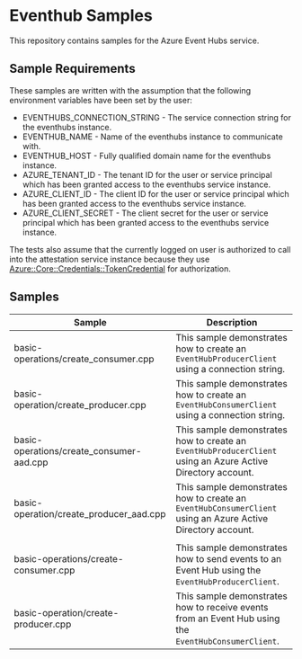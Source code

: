 # Eventhub Samples

This repository contains samples for the Azure Event Hubs service.

## Sample Requirements

These samples are written with the assumption that the following environment
variables have been set by the user:

* EVENTHUBS_CONNECTION_STRING - The service connection string for the eventhubs instance.
* EVENTHUB_NAME - Name of the eventhubs instance to communicate with.
* EVENTHUB_HOST - Fully qualified domain name for the eventhubs instance.
* AZURE_TENANT_ID - The tenant ID for the user or service principal which has
been granted access to the eventhubs service instance.
* AZURE_CLIENT_ID - The client ID for the user or service principal which has been 
granted access to the eventhubs service instance.
* AZURE_CLIENT_SECRET - The client secret for the user or service principal
  which has been granted access to the eventhubs service instance.

The tests also assume that the currently logged on user is authorized to call
into the attestation service instance because they use [Azure::Core::Credentials::TokenCredential](https://azuresdkdocs.blob.core.windows.net/$web/cpp/azure-core/1.3.1/class_azure_1_1_core_1_1_credentials_1_1_token_credential.html) for authorization.


## Samples

| Sample | Description |
|--------|-------------|
| basic-operations/create_consumer.cpp | This sample demonstrates how to create an `EventHubProducerClient` using a connection string. |
| basic-operation/create_producer.cpp | This sample demonstrates how to create an `EventHubConsumerClient` using a connection string. |
| basic-operations/create_consumer-aad.cpp | This sample demonstrates how to create an `EventHubProducerClient` using an Azure Active Directory account. |
| basic-operation/create_producer_aad.cpp | This sample demonstrates how to create an `EventHubConsumerClient` using an Azure Active Directory account. |
| | |
| basic-operations/create-consumer.cpp | This sample demonstrates how to send events to an Event Hub using the `EventHubProducerClient`. |
| basic-operation/create-producer.cpp | This sample demonstrates how to receive events from an Event Hub using the `EventHubConsumerClient`. |

